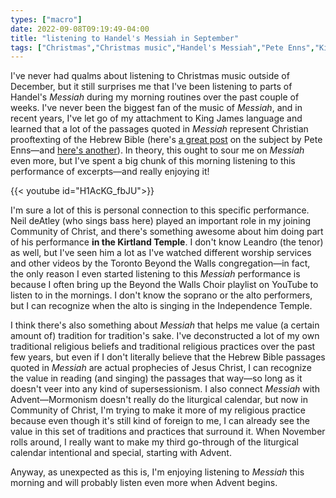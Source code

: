 ```yaml
---
types: ["macro"]
date: 2022-09-08T09:19:49-04:00
title: "listening to Handel's Messiah in September"
tags: ["Christmas","Christmas music","Handel's Messiah","Pete Enns","King James Version","Beyond the Walls Choir","Toronto Centre Place","Beyond the Walls","Neil deAtley","Leandro Palacios","liturgical calendar","supersessionism","Advent"]
---
```

I've never had qualms about listening to Christmas music outside of December, but it still surprises me that I've been listening to parts of Handel's *Messiah* during my morning routines over the past couple of weeks. I've never been the biggest fan of the music of *Messiah*, and in recent years, I've let go of my attachment to King James language and learned that a lot of the passages quoted in *Messiah* represent Christian prooftexting of the Hebrew Bible (here's [a great post](https://thebiblefornormalpeople.com/pete-ruins-christmas-series-unto-us-child-born/) on the subject by Pete Enns—and [here's another](https://thebiblefornormalpeople.com/virgin-shall-conceive/)). In theory, this ought to sour me on *Messiah* even more, but I've spent a big chunk of this morning listening to this performance of excerpts—and really enjoying it!

{{< youtube id="H1AcKG_fbJU">}}

I'm sure a lot of this is personal connection to this specific performance. Neil deAtley (who sings bass here) played an important role in my joining Community of Christ, and there's something awesome about him doing part of his performance **in the Kirtland Temple**. I don't know Leandro (the tenor) as well, but I've seen him a lot as I've watched different worship services and other videos by the Toronto Beyond the Walls congregation—in fact, the only reason I even started listening to this *Messiah* performance is because I often bring up the Beyond the Walls Choir playlist on YouTube to listen to in the mornings. I don't know the soprano or the alto performers, but I can recognize when the alto is singing in the Independence Temple. 

I think there's also something about *Messiah* that helps me value (a certain amount of) tradition for tradition's sake. I've deconstructed a lot of my own traditional religious beliefs and traditional religious practices over the past few years, but even if I don't literally believe that the Hebrew Bible passages quoted in *Messiah* are actual prophecies of Jesus Christ, I can recognize the value in reading (and singing) the passages that way—so long as it doesn't veer into any kind of supersessionism. I also connect *Messiah* with Advent—Mormonism doesn't really do the liturgical calendar, but now in Community of Christ, I'm trying to make it more of my religious practice because even though it's still kind of foreign to me, I can already see the value in this set of traditions and practices that surround it. When November rolls around, I really want to make my third go-through of the liturgical calendar intentional and special, starting with Advent. 

Anyway, as unexpected as this is, I'm enjoying listening to *Messiah* this morning and will probably listen even more when Advent begins.
